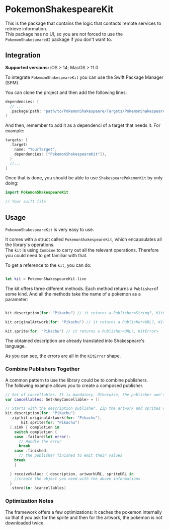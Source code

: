 # PokemonShakespeareKit

This is the package that contains the logic that contacts remote services to retrieve information.  
This package has no UI, so you are not forced to use the `PokemonShakespeareUI` package if you don't want to.

## Integration

**Supported versions:** iOS > 14; MacOS > 11.0 

To integrate `PokemonShakespeareKit` you can use the Swift Package Manager (SPM).

You can clone the project and then add the following lines:

```swift
dependencies: [
  // ...
  .package(path: "path/to/PokemonShakespeare/Targets/PokemonShakespeareKit")
]
```

And then, remember to add it as a dependenci of a target that needs it. For example:

```swift
targets: [
  .target(
    name: "YourTarget",
    dependencies: ["PokemonShakespeareKit"]),
  )
  //...
]
```

Once that is done, you should be able to use `ShakespearePokemonKit` by only doing:

```swift
import PokemonShakespeareKit

// Your swift file
```

## Usage

`PokemonShakespeareKit` is very easy to use.

It comes with a struct called `PokemonShakespeareKit`, which encapsulates all the library's operations.  
The `kit` is using `Combine` to carry out all the relevant operations. Therefore you could need to get familiar with that.

To get a reference to the `kit`, you can do:

```swift

let kit = PokemonShakespeareKit.live
```

The kit offers three different methods. Each method returns a `Publisher`of some kind. And all the methods take the name of a pokemon as a parameter:

```swift

kit.description(for: "Pikachu") // it returns a Publisher<String?, KitError>

kit.originalArtwork(for: "Pikachu") // it returns a Publisher<URL?, KitError>

kit.sprite(for: "Pikachu") // it returns a Publisher<URL?, KitError>
```

The obtained description are already translated into Shakespeare's language.

As you can see, the errors are all in the `KitError` shape.

### Combine Publishers Together

A common pattern to use the library could be to combine publishers.  
The following example allows you to create a composed publisher. 

```swift
// Set of cancellables. It is mandatory. Otherwise, the publisher won't publish its values
var cancellables: Set<AnyCancellable> = []

// Starts with the description publisher. Zip the artwork and sprites with it.
kit.description(for: "Pikachu")
  .zip(kit.originalArtwork(for: "Pikachu"),
       kit.sprite(for: "Pikachu")
  ).sink { completion in
    switch completion {
    case .failure(let error):
      // Handle the error
      break
    case .finished:
      // the publisher finished to emit their values
    break
    }

  } receiveValue: { description, artworkURL, spriteURL in
    //create the object you need with the above informations
  }
  .store(in: &cancellables)
```

### Optimization Notes

The framework offers a few optimizations: it caches the pokemon internally so that if you ask for the sprite and then for the artwork, the pokemon is not downloaded twice. 